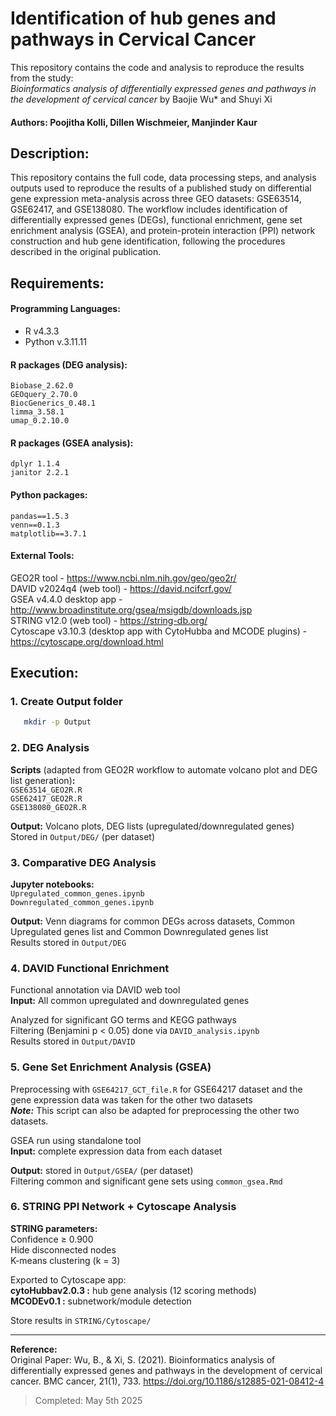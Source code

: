 # Identification of hub genes and pathways in Cervical Cancer
This repository contains the code and analysis to reproduce the results from the study:  
*Bioinformatics analysis of differentially expressed genes and pathways in the development of cervical cancer* by Baojie Wu* and Shuyi Xi
 
#### Authors: Poojitha Kolli, Dillen Wischmeier, Manjinder Kaur  

## Description:
   This repository contains the full code, data processing steps, and analysis outputs used to reproduce the results of a published study on differential gene expression meta-analysis across three GEO datasets: GSE63514, GSE62417, and GSE138080. The workflow includes identification of differentially expressed genes (DEGs), functional enrichment, gene set enrichment analysis (GSEA), and protein-protein interaction (PPI) network construction and hub gene identification, following the procedures described in the original publication.

## Requirements:
#### Programming Languages:  
- R v4.3.3
- Python v.3.11.11  
#### R packages (DEG analysis): 
`Biobase_2.62.0`  
`GEOquery_2.70.0`  
`BiocGenerics_0.48.1`  
`limma_3.58.1`  
`umap_0.2.10.0`   
#### R packages (GSEA analysis):  
`dplyr 1.1.4`  
`janitor 2.2.1`  
#### Python packages:
`pandas==1.5.3`  
`venn==0.1.3`  
`matplotlib==3.7.1`  
 
#### External Tools:  
GEO2R tool - https://www.ncbi.nlm.nih.gov/geo/geo2r/  
DAVID v2024q4 (web tool) - https://david.ncifcrf.gov/  
GSEA v4.4.0 desktop app - http://www.broadinstitute.org/gsea/msigdb/downloads.jsp  
STRING v12.0 (web tool) - https://string-db.org/  
Cytoscape v3.10.3 (desktop app with CytoHubba and MCODE plugins) - https://cytoscape.org/download.html  
 
## Execution:
### 1. Create Output folder
```bash
   mkdir -p Output
```

### 2. DEG Analysis
**Scripts** (adapted from GEO2R workflow to automate volcano plot and DEG list generation)**:**  
`GSE63514_GEO2R.R`  
`GSE62417_GEO2R.R`  
`GSE138080_GEO2R.R`  

**Output:** Volcano plots, DEG lists (upregulated/downregulated genes)  
Stored in `Output/DEG/` (per dataset)  

### 3. **Comparative DEG Analysis**
**Jupyter notebooks:**  
`Upregulated_common_genes.ipynb`  
`Downregulated_common_genes.ipynb`  

**Output:** Venn diagrams for common DEGs across datasets, Common Upregulated genes list and Common Downregulated genes list  
Results stored in `Output/DEG`  

### 4. **DAVID Functional Enrichment**
Functional annotation via DAVID web tool  
**Input:** All common upregulated and downregulated genes

Analyzed for significant GO terms and KEGG pathways  
Filtering (Benjamini p < 0.05) done via `DAVID_analysis.ipynb`  
Results stored in `Output/DAVID`  

### 5. **Gene Set Enrichment Analysis (GSEA)**
Preprocessing with `GSE64217_GCT_file.R` for GSE64217 dataset and the gene expression data was taken for the other two datasets  
***Note:*** This script can also be adapted for preprocessing the other two datasets.

GSEA run using standalone tool  
**Input:** complete expression data from each dataset

**Output:** stored in `Output/GSEA/` (per dataset)  
Filtering common and significant gene sets using `common_gsea.Rmd`  

### 6. **STRING PPI Network + Cytoscape Analysis**
**STRING parameters:**  
Confidence ≥ 0.900  
Hide disconnected nodes  
K-means clustering (k = 3)  

Exported to Cytoscape app:  
**cytoHubbav2.0.3 :** hub gene analysis (12 scoring methods)  
**MCODEv0.1 :** subnetwork/module detection

Store results in `STRING/Cytoscape/`  

---

**Reference:**  
Original Paper: Wu, B., & Xi, S. (2021). Bioinformatics analysis of differentially expressed genes and pathways in the development of cervical cancer. BMC cancer, 21(1), 733. https://doi.org/10.1186/s12885-021-08412-4

> Completed: May 5th 2025
